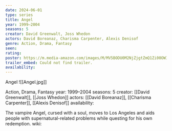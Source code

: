 ```yaml
---
date: 2024-06-01
type: series
title: Angel
year: 1999–2004
seasons: 5
creator: David Greenwalt, Joss Whedon
actors: David Boreanaz, Charisma Carpenter, Alexis Denisof
genre: Action, Drama, Fantasy
seen:
rating: 
poster: https://m.media-amazon.com/images/M/MV5BODU0M2NjZjgtZmQ1Zi00OWIyLTg1ODctMTg4Njg0MmE5YzU4XkEyXkFqcGdeQXVyNzA5NjUyNjM@._V1_SX300.jpg
trailer_embed: Could not find trailer.
availability:
---
```

Angel
![[Angel.jpg]]

Action, Drama, Fantasy
year: 1999–2004
seasons: 5
creator: [[David Greenwalt]], [[Joss Whedon]]
actors: [[David Boreanaz]], [[Charisma Carpenter]], [[Alexis Denisof]]
availability:

The vampire Angel, cursed with a soul, moves to Los Angeles and aids people with supernatural-related problems while questing for his own redemption.
wiki: 


